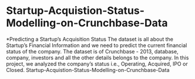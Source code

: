 # Startup-Acquistion-Status-Modelling-on-Crunchbase-Data
*Predicting a Startup’s Acquisition Status The dataset is all about the Startup’s Financial Information and we need to predict the current financial status of the company. The dataset is of Crunchbase - 2013, database, company, investors and all the other details belongs to the company. In this project, we analyzed the company’s status i.e., Operating, Acquired, IPO or Closed.
Startup-Acquistion-Status-Modelling-on-Crunchbase-Data
